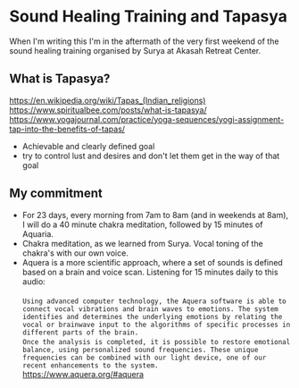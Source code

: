 # Sound Healing Training and Tapasya

When I'm writing this I'm in the aftermath of the very first weekend of the sound healing training organised by Surya at Akasah Retreat Center.

## What is Tapasya?

https://en.wikipedia.org/wiki/Tapas_(Indian_religions)
https://www.spiritualbee.com/posts/what-is-tapasya/
https://www.yogajournal.com/practice/yoga-sequences/yogi-assignment-tap-into-the-benefits-of-tapas/

- Achievable and clearly defined goal
- try to control lust and desires and don't let them get in the way of that goal

## My commitment

- For 23 days, every morning from 7am to 8am (and in weekends at 8am), I will do a 40 minute chakra meditation, followed by 15 minutes of Aquaria.
- Chakra meditation, as we learned from Surya. Vocal toning of the chakra's with our own voice.
- Aquera is a more scientific approach, where a set of sounds is defined based on a brain and voice scan. Listening for 15 minutes daily to this audio: \
  \
  `Using advanced computer technology, the Aquera software is able to connect vocal vibrations and brain waves to emotions. The system identifies and determines the underlying emotions by relating the vocal or brainwave input to the algorithms of specific processes in different parts of the brain.`\
  `Once the analysis is completed, it is possible to restore emotional balance, using personalized sound frequencies. These unique frequencies can be combined with our light device, one of our recent enhancements to the system. `\
  https://www.aquera.org/#aquera
